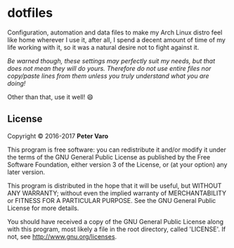 dotfiles
========

Configuration, automation and data files to make my Arch Linux distro feel like
home wherever I use it, after all, I spend a decent amount of time of my life
 working with it, so it was a natural desire not to fight against it.

*Be warned though, these settings may perfectly suit my needs, but that does
not mean they will do yours. Therefore do not use entire files nor copy/paste
lines from them unless you truly understand what you are doing!*

Other than that, use it well! :smile:



License
-------

Copyright &copy; 2016-2017 **Peter Varo**

This program is free software: you can redistribute it and/or modify it under
the terms of the GNU General Public License as published by the Free Software
Foundation, either version 3 of the License, or (at your option) any later
version.

This program is distributed in the hope that it will be useful, but WITHOUT ANY
WARRANTY; without even the implied warranty of MERCHANTABILITY or FITNESS FOR A
PARTICULAR PURPOSE. See the GNU General Public License for more details.

You should have received a copy of the GNU General Public License along with
this program, most likely a file in the root directory, called 'LICENSE'.
If not, see <http://www.gnu.org/licenses>.

